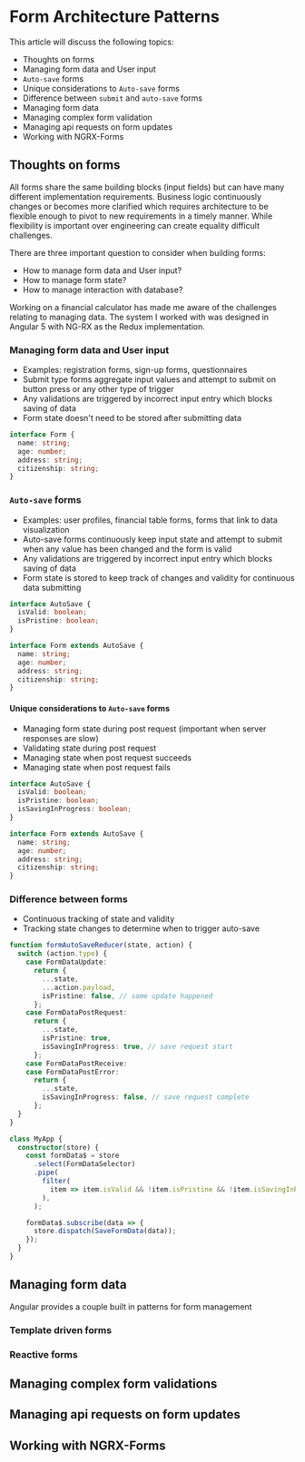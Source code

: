 # Form Architecture Patterns

This article will discuss the following topics:

- Thoughts on forms
- Managing form data and User input
- `Auto-save` forms
- Unique considerations to `Auto-save` forms
- Difference between `submit` and `auto-save` forms
- Managing form data
- Managing complex form validation
- Managing api requests on form updates
- Working with NGRX-Forms

## Thoughts on forms

All forms share the same building blocks (input fields) but can have many different implementation requirements. Business logic continuously changes or becomes more clarified which requires architecture to be flexible enough to pivot to new requirements in a timely manner. While flexibility is important over engineering can create equality difficult challenges.

There are three important question to consider when building forms:

- How to manage form data and User input?
- How to manage form state?
- How to manage interaction with database?

Working on a financial calculator has made me aware of the challenges relating to managing data. The system I worked with was designed in Angular 5 with NG-RX as the Redux implementation.

### Managing form data and User input

- Examples: registration forms, sign-up forms, questionnaires
- Submit type forms aggregate input values and attempt to submit on button press or any other type of trigger
- Any validations are triggered by incorrect input entry which blocks saving of data
- Form state doesn't need to be stored after submitting data

```ts
interface Form {
  name: string;
  age: number;
  address: string;
  citizenship: string;
}
```

### `Auto-save` forms

- Examples: user profiles, financial table forms, forms that link to data visualization
- Auto-save forms continuously keep input state and attempt to submit when any value has been changed and the form is valid
- Any validations are triggered by incorrect input entry which blocks saving of data
- Form state is stored to keep track of changes and validity for continuous data submitting

```ts
interface AutoSave {
  isValid: boolean;
  isPristine: boolean;
}

interface Form extends AutoSave {
  name: string;
  age: number;
  address: string;
  citizenship: string;
}
```

#### Unique considerations to `Auto-save` forms

- Managing form state during post request (important when server responses are slow)
- Validating state during post request
- Managing state when post request succeeds
- Managing state when post request fails

```ts
interface AutoSave {
  isValid: boolean;
  isPristine: boolean;
  isSavingInProgress: boolean;
}

interface Form extends AutoSave {
  name: string;
  age: number;
  address: string;
  citizenship: string;
}
```

### Difference between forms

- Continuous tracking of state and validity
- Tracking state changes to determine when to trigger auto-save

```ts
function formAutoSaveReducer(state, action) {
  switch (action.type) {
    case FormDataUpdate:
      return {
        ...state,
        ...action.payload,
        isPristine: false, // some update happened
      };
    case FormDataPostRequest:
      return {
        ...state,
        isPristine: true,
        isSavingInProgress: true, // save request start
      };
    case FormDataPostReceive:
    case FormDataPostError:
      return {
        ...state,
        isSavingInProgress: false, // save request complete
      };
  }
}

class MyApp {
  constructor(store) {
    const formData$ = store
      .select(FormDataSelector)
      .pipe(
        filter(
          item => item.isValid && !item.isPristine && !item.isSavingInProgress,
        ),
      );

    formData$.subscribe(data => {
      store.dispatch(SaveFormData(data));
    });
  }
}
```

## Managing form data

Angular provides a couple built in patterns for form management

### Template driven forms

### Reactive forms

## Managing complex form validations

## Managing api requests on form updates

## Working with NGRX-Forms
